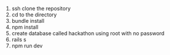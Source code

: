 1. ssh clone the repository
2. cd to the directory
3. bundle install
4. npm install
5. create database called hackathon using root with no password
6. rails s
7. npm run dev

